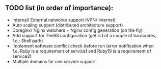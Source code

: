 ## TODO list (in order of importance):
* Internal/ External networks support (VPN/ Internet)
* Auto scaling support (distributed architecture support)
* Coreginx/ Nginx watchers + Nginx config generation (on the fly)
* Add support for TheSS configuration (get rid of a couple of hardcodes, f.e.: Shell path)
* Implement software conflict check before run (error notification when f.e. Ruby is a requirement of service1 and Ruby19 is a requirement of service2)
* Multiple domains for one service support
